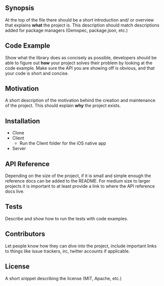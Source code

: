 ## Synopsis

At the top of the file there should be a short introduction and/ or overview
that explains **what** the project is. This description should match
descriptions added for package managers (Gemspec, package.json, etc.)

## Code Example

Show what the library does as concisely as possible, developers should be able
to figure out **how** your project solves their problem by looking at the code
example. Make sure the API you are showing off is obvious, and that your code
is short and concise.

## Motivation

A short description of the motivation behind the creation and maintenance of
the project. This should explain **why** the project exists.

## Installation

* Clone
* Client
  * Run the Client folder for the iOS native app
* Server
  

## API Reference

Depending on the size of the project, if it is small and simple enough the
reference docs can be added to the README. For medium size to larger projects
it is important to at least provide a link to where the API reference docs
live.

## Tests

Describe and show how to run the tests with code examples.

## Contributors

Let people know how they can dive into the project, include important links to
things like issue trackers, irc, twitter accounts if applicable.

## License

A short snippet describing the license (MIT, Apache, etc.)
